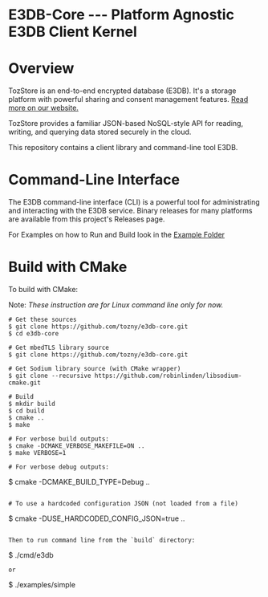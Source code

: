 E3DB-Core --- Platform Agnostic E3DB Client Kernel
==================================================
# Overview

TozStore is an end-to-end encrypted database (E3DB). It's a storage platform
with powerful sharing and consent management features.
[Read more on our website.](https://tozny.com/tozstore)

TozStore provides a familiar JSON-based NoSQL-style API for reading, writing,
and querying data stored securely in the cloud.

This repository contains a client library and command-line tool E3DB.

# Command-Line Interface

The E3DB command-line interface (CLI) is a powerful tool for administrating
and interacting with the E3DB service. Binary releases for many
platforms are available from this project's Releases page.

For Examples on how to Run and Build look in the [Example Folder](./examples/Example.md)

# Build with CMake

To build with CMake:

Note: *These instruction are for Linux command line only for now.*

```
# Get these sources
$ git clone https://github.com/tozny/e3db-core.git
$ cd e3db-core

# Get mbedTLS library source
$ git clone https://github.com/tozny/e3db-core.git

# Get Sodium library source (with CMake wrapper)
$ git clone --recursive https://github.com/robinlinden/libsodium-cmake.git

# Build
$ mkdir build
$ cd build
$ cmake ..
$ make

# For verbose build outputs:
$ cmake -DCMAKE_VERBOSE_MAKEFILE=ON ..
$ make VERBOSE=1

# For verbose debug outputs:
```
$ cmake -DCMAKE_BUILD_TYPE=Debug ..
```

# To use a hardcoded configuration JSON (not loaded from a file)
```
$ cmake -DUSE_HARDCODED_CONFIG_JSON=true ..
```

Then to run command line from the `build` directory:

```
$ ./cmd/e3db <params>
```
or
```
$ ./examples/simple
```

